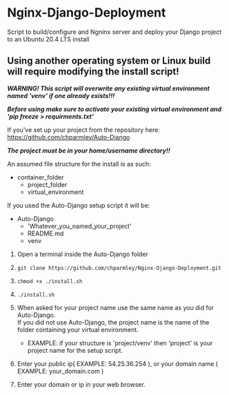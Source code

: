 # Nginx-Django-Deployment
Script to build/configure and Ngninx server and deploy your Django project to an Ubuntu 20.4 LTS install

Using another operating system or Linux build will require modifying the install script!
----------------------------------------------------------------------------------------

   ***WARNING! This script will overwrite any existing virtual environment named 'venv' if one already exists!!!***

   ***Before using make sure to activate your existing virtual environment and 'pip freeze > requirments.txt'***

If you've set up your project from the repository here:
https://github.com/chparmley/Auto-Django

  ***The project must be in your home/username directory!!***

   An assumed file structure for the install is as such:
   - container_folder
     - project_folder
     - virtual_environment

If you used the Auto-Django setup script it will be:  
- Auto-Django
  - 'Whatever_you_named_your_project'  
  - README.md  
  - venv  

 1. Open a terminal inside the Auto-Django folder 
 2. `git clone https://github.com/chparmley/Nginx-Django-Deployment.git`
 3. `chmod +x ./install.sh`
 4. `./install.sh`
 5. When asked for your project name use the same name as you did for Auto-Django.  
    If you did not use Auto-Django, the project name is the name of the folder containing your virtual environment.  
    - EXAMPLE: if your structure is 'project/venv' then 'project' is your project name for the setup script.
       

 6. Enter your public ip( EXAMPLE: 54.25.36.254 ), or your domain name ( EXAMPLE: your_domain.com )

 7. Enter your domain or ip in your web browser.

